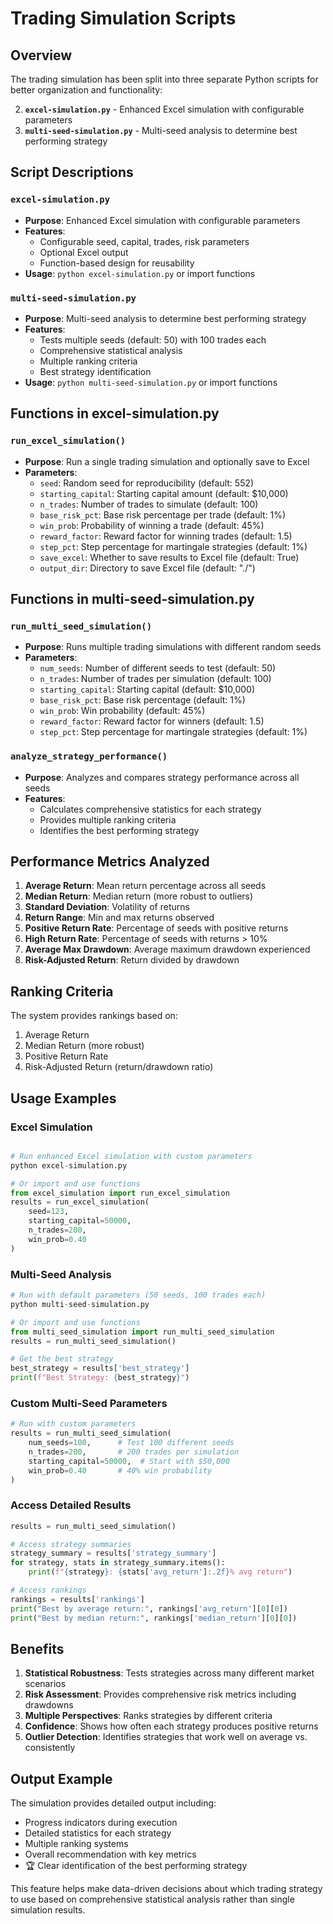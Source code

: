 # Trading Simulation Scripts

## Overview
The trading simulation has been split into three separate Python scripts for better organization and functionality:

2. **`excel-simulation.py`** - Enhanced Excel simulation with configurable parameters
3. **`multi-seed-simulation.py`** - Multi-seed analysis to determine best performing strategy

## Script Descriptions

### `excel-simulation.py`
- **Purpose**: Enhanced Excel simulation with configurable parameters
- **Features**: 
  - Configurable seed, capital, trades, risk parameters
  - Optional Excel output
  - Function-based design for reusability
- **Usage**: `python excel-simulation.py` or import functions

### `multi-seed-simulation.py`
- **Purpose**: Multi-seed analysis to determine best performing strategy
- **Features**: 
  - Tests multiple seeds (default: 50) with 100 trades each
  - Comprehensive statistical analysis
  - Multiple ranking criteria
  - Best strategy identification
- **Usage**: `python multi-seed-simulation.py` or import functions

## Functions in excel-simulation.py

### `run_excel_simulation()`
- **Purpose**: Run a single trading simulation and optionally save to Excel
- **Parameters**:
  - `seed`: Random seed for reproducibility (default: 552)
  - `starting_capital`: Starting capital amount (default: $10,000)
  - `n_trades`: Number of trades to simulate (default: 100)
  - `base_risk_pct`: Base risk percentage per trade (default: 1%)
  - `win_prob`: Probability of winning a trade (default: 45%)
  - `reward_factor`: Reward factor for winning trades (default: 1.5)
  - `step_pct`: Step percentage for martingale strategies (default: 1%)
  - `save_excel`: Whether to save results to Excel file (default: True)
  - `output_dir`: Directory to save Excel file (default: "./")

## Functions in multi-seed-simulation.py

### `run_multi_seed_simulation()`
- **Purpose**: Runs multiple trading simulations with different random seeds
- **Parameters**:
  - `num_seeds`: Number of different seeds to test (default: 50)
  - `n_trades`: Number of trades per simulation (default: 100)
  - `starting_capital`: Starting capital (default: $10,000)
  - `base_risk_pct`: Base risk percentage (default: 1%)
  - `win_prob`: Win probability (default: 45%)
  - `reward_factor`: Reward factor for winners (default: 1.5)
  - `step_pct`: Step percentage for martingale strategies (default: 1%)

### `analyze_strategy_performance()`
- **Purpose**: Analyzes and compares strategy performance across all seeds
- **Features**:
  - Calculates comprehensive statistics for each strategy
  - Provides multiple ranking criteria
  - Identifies the best performing strategy

## Performance Metrics Analyzed

1. **Average Return**: Mean return percentage across all seeds
2. **Median Return**: Median return (more robust to outliers)
3. **Standard Deviation**: Volatility of returns
4. **Return Range**: Min and max returns observed
5. **Positive Return Rate**: Percentage of seeds with positive returns
6. **High Return Rate**: Percentage of seeds with returns > 10%
7. **Average Max Drawdown**: Average maximum drawdown experienced
8. **Risk-Adjusted Return**: Return divided by drawdown

## Ranking Criteria

The system provides rankings based on:
1. Average Return
2. Median Return (more robust)
3. Positive Return Rate
4. Risk-Adjusted Return (return/drawdown ratio)

## Usage Examples

### Excel Simulation
```python

# Run enhanced Excel simulation with custom parameters
python excel-simulation.py

# Or import and use functions
from excel_simulation import run_excel_simulation
results = run_excel_simulation(
    seed=123,
    starting_capital=50000,
    n_trades=200,
    win_prob=0.40
)
```

### Multi-Seed Analysis
```python
# Run with default parameters (50 seeds, 100 trades each)
python multi-seed-simulation.py

# Or import and use functions
from multi_seed_simulation import run_multi_seed_simulation
results = run_multi_seed_simulation()

# Get the best strategy
best_strategy = results['best_strategy']
print(f"Best Strategy: {best_strategy}")
```

### Custom Multi-Seed Parameters
```python
# Run with custom parameters
results = run_multi_seed_simulation(
    num_seeds=100,      # Test 100 different seeds
    n_trades=200,       # 200 trades per simulation
    starting_capital=50000,  # Start with $50,000
    win_prob=0.40       # 40% win probability
)
```

### Access Detailed Results
```python
results = run_multi_seed_simulation()

# Access strategy summaries
strategy_summary = results['strategy_summary']
for strategy, stats in strategy_summary.items():
    print(f"{strategy}: {stats['avg_return']:.2f}% avg return")

# Access rankings
rankings = results['rankings']
print("Best by average return:", rankings['avg_return'][0][0])
print("Best by median return:", rankings['median_return'][0][0])
```

## Benefits

1. **Statistical Robustness**: Tests strategies across many different market scenarios
2. **Risk Assessment**: Provides comprehensive risk metrics including drawdowns
3. **Multiple Perspectives**: Ranks strategies by different criteria
4. **Confidence**: Shows how often each strategy produces positive returns
5. **Outlier Detection**: Identifies strategies that work well on average vs. consistently

## Output Example

The simulation provides detailed output including:
- Progress indicators during execution
- Detailed statistics for each strategy
- Multiple ranking systems
- Overall recommendation with key metrics
- 🏆 Clear identification of the best performing strategy

This feature helps make data-driven decisions about which trading strategy to use based on comprehensive statistical analysis rather than single simulation results.
